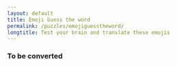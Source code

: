 ```yaml
---
layout: default
title: Emoji Guess the word
permalink: /puzzles/emojiguesstheword/
longtitle: Test your brain and translate these emojis
---
```

### To be converted